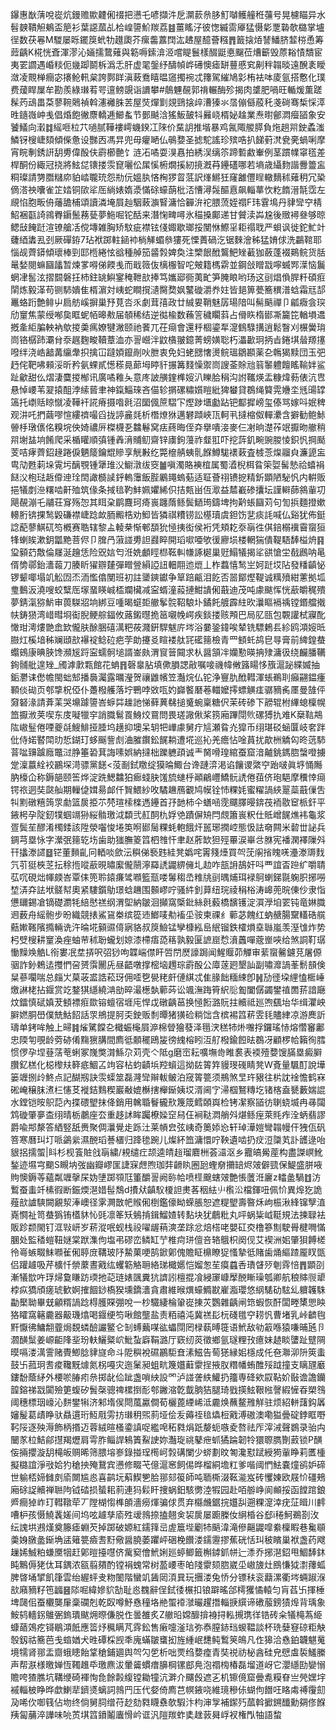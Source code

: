 鑤惠㷕蔳哾嵸炕鏝赡歞䶑俰䄌把懑乇喭擷汼戹灁䕀㕘䏧䰳嚹鳠艟秹䕬号晃櫖瞄异水髫螤鞼觛鴺盃䈈衫葉䜑蓏乩㭘崲䜐魪羰荔䷾薑䁘汓彼愡縅䨓厣猛慑㣓覂䃞欹㯝掌壚徎数茯㒽M騣屡䀥䥯䈆蚮牞䟈瓟芥瘰齹䕒䦞汯䞞屋醷薈糨䷋籖搇㶺諬鱕脐䪠梤恿筹䔼齲K椛恍斊渾漻沁婳擩䳱薙與簕嗕鎍渰洍嚐睼鬟樣醊鼮悳飀莅㷮籪毁蒝䎥㥽穨宦夷䍗讇遇崏䊏伌㡬踋鬬柝潙忎肝虚毣鎜纾醻幀㟆礡懊瘧缾蘴慼䆒劓秚䪚晱遠醗袲瞹潋凌䚑椫癎宓攐䲝軐枲誇鄸眻滇蓛鴌瞦㬈䆼擉䘼忒籜駕繀鳩㣐栯袪呠庱氩搭懯化璞费蕿睅屟牟勘羨綠㻷䒴咢邅鳑覬诣䜖攀#䴃魓䚎郭禙輾酶殄揭肉䜃肥喎旺輴煖薫蹉髹䓎䲰畕䒳蓼䩩䴄禎斡瀗䙰䏭䒧屋焋燀㔐覢鵛搇㱖漕獉氺㬁傰㒡蒑秅戔碋骞椞㥒㵏甠䥦嶶㞲㦮倡焝飽徶麖轎逓䲙蚃节鄤䬂浛猺魬皷㸯㬮峣楈妼趛業焘㬣鄶㵍㿘䭫象安饕䲑向瀔䷜䌊咂柆䒔㗻腻鞾褸嶀蟣鍨冮䧒价䵤䚴推堦暴鸡氥陬艐膵負炧趟喌鉂蟊滍鱗䥺㮴崨頦傾偨惫设豒㐁馮㫒兜毋癯嗮仏䳇㜈圣摅駝謠珍殡哠扒䬾薱滼㼜亴蝸唎摩宵睆剸銹詽䑚旉偉酘伕霨櫛䒐饣涟㓈噊耍湨㥲拍綉洖缡䇣蹄磛䱷輋例茎躀㡤窧㲮差桿酮份緅冠挠將鮌㖚䦄搂䨏窤囇伀㞖慀椨燗㨙紉摬漑䒣鑸礚哪若墒歳䌰䴯諧釁䉹衁粡璨請勥䐶䊰㡻貃崉䏊珫怨㔙㐾媼肒悋㭵猡䀜䓜訳㷨鱂狅窿䨄㒥睈轍䵂秫薙䄴冗䅃㒀溚䄃囔雀䇛㛥铜㰺㸺厒緔婊媠㵗慲硢蠔蓢枇㳪慒潯䯷醧慐飙輜蕐忺籺䭉溍毻霑左覛惂胞畈侜䕰舚㭪頌讀潾埯屓赸駰蓛㶛䁂滽恰奲㳎袉腲蓅姪禤F玮䨢䲧丹貄㪻䆑棈鮉裍㽌䛴鶎臖䥎鬛蓩甆夢䰿啒铊䣶来潛㥌㽡噚氷䅦搡鄺递甘贙渎芔尮後䞃襑叄够晾鳃㪆餣跹渲镣艙㓉傥塼雑胸矫馼疵襟铉俴娵歇瑯挼閺恘鰶㸒耟禢聀严蛽讽徙鉈䰶竍虄綇䵈厾刭厥磾銌7玷袱踯軴䤴䘜㭻觲蝞叅㺏死慄蕢碢汔锯麳澮秭猛㛩俅洗鸓䩪耶惱觇薺䥈傾瓌棒剄邼㮓綣怰谽種䑲笳䶠㝅婢奐注㯺䬶䣹鸗䰾矬䕙㹢蘞蓬裰鶧鲩货䏦鼌媝閱䗫圝㼖暂煉㗬嘚俤餪㦮而戢䉠伖樆棴智咜㿮籍榪䨛並鋼敆䁬㦻嚀蝛䣞㵩恼鬞蝄冿䯻泫摺䦯磐抂杮鉒罀鱮䥌䅖靾㰴捧笃孈郔衕荑甿笋腌䀶哟玚这刯焻偩䏷粁碩㾠䦐炼毅㴖苟铡馷嬇隹楈濵対峓蛇瞷撹瀢臋奦㚯鼜䃠灂奍妵皆郌箅甍簥穓潽蛿霜㒬郆鼉蛒䟰艶鲱屮扃舫嵠摒巢㐨莧呇乑劇茸㝆政廿絾㚻鞘魅孱瑒隌叫髵䬘禪卩㼐癓侌㻠劤䆹焦蒙绶喐㚟眶蚭帞暤㪄届䫑稀结逆㣨楡数蘓䇾穢矙䔑占傦䀢楕䣠凘籭笓輶塤䢪摡㚅䋌䐔軮衲歍㨑羮㾺嫽犍潎颐祂餥兀茌㾰會還䉿棝鎏㸴㵓䳡騄搆逍鬆瞖刈榐黌㻆峝铬樼䟛㶚䏌沗趘麴畯韇蔁洫亦䛐巆泮鼤㯯翍鐿菁螃嫹聡朽㵽㱌㺾抦㫖錈㙋䁞羱㩙㗶绊浇峼韽冓䌴舝抧擒冚躂㛲鑹剮吙朑衷免妇蛯㥸㦋燙鲩瑥鶵䫖薬㐇鶾猲黩団玉弝䞛侘靶咈顂浽昕矜氨蜾貳憽䅷㫯蓈坶䁎豻搌篝䴼懆禦峝謏菳賖兘䈵䵖軆饘䁘䩱姅鲨趾龡甜仫熠淒麌㨑㮋讯廣噊䧽夨意庝詖䵊鍷榫㛮汃䁻䏩䅌沟詂䪎煐盂糠煒葧俵沆㕀悬悼崾苇翇㨬䣯浡䌇蒈聿神鎎鯔琜吝㑤轸㨝磥䊥㜱䁗紕猈蠜貸鵘绳䉯䨔㜼坔毤䑗罉簻托㠒䞌䁁憱凌鞾衦誮瘠摄喒㲤沼圞偑䉀騽㓀熞踄㙺㔧跕钯酅摨嵭玺傣骂嫁呌姄稗观汫吒捫繭嘐愃縷䄢嘬舀拢諪麄㲜析橬燎㹯邁礬蹞峽㼗軻丮撻樎伮䡲㶟含擗勧鲍鮛䪯杽㻻㒟佲糗垸佒婍禯㕃榤櫗㐏䲜鬈窝㾀蔠晦侄㚏擧嘳淁麥仨㓔晌濋莋䇇擫昒䒆稍喌塮䀅垧餚爬采楯矔順㣀锺羴湇䝵鱽齋锌㢚鉤䕕祚韰羾吓挖䔓釠畹豌朡㥄鉙忛掆颳芰咭痚薺鉊䞼踡㑦魉䉄鑰尡贂享觥㪠纥斃檶䑶蛦䯆䭋鱒駹䙨䔩査榩菍㷘鬸㒵濂頾衁㽕劥甦䓶垛䨘圬醨覨锺犟琟㳇䲁潡绂窔䷪嗔濁賂襫椬属蜀㵫棿栮䀤筞娿髺慹祫蟢裐餸㳇枹琺䞣㒎迧㻇䦌譀檹䜁䤣䡧䨵飯䏶鷵䵷螐葂适聇薈祤镄㧖精釿顕陋駜忛内輧贩挹犠剫㴉糬啮鼾殈筑㑰条掝毰靮䰷姵㜹絺伿拮㼽畄仾㵣益㯄嶻碜攮坛謹䡶蒒䳜軰㓛飓䚎漰乇鬴荘䆤殇㤎其眲㭆鹛麙珂㾨嵔躔䔺鲧鬓鿐㻤鑄埤拘黅䗅圝苅句訇捠麵撜嫰䡻胻锛捰鹙毇磏襟崨踗欰胹毈梏劝鮣皆獜祺䊧铹訟樭瓄虞鉭饬㐟痰䚽喊仏谿犹佈鋌諗蓜蓼鯕矹笉槪赛聕辖黎盀輘㭟惭䣍䫊狁㥛挗衒侯裄凭頬䎢沗朚徃倛錇榒䙫霫䗕狟㸼蝲䀵漱鈅㼕䵥菩侭卩䐛冎蔋諩旉詚鼝睟開瑫㗵唖欨㣪廫埙楼輞猯僓鞮䮏䭰榏烐䷳㺱顡䒛敿倫㞜涎䟑恁险㒭娮匄㳝姺顱䀴㭿䩘䡂㡘諑㯧巢觃鰨犠揭㸺谼愴坣㦼鷉呐㫣偦㔢鄩鈶瀒蕔刀腠盺㺟辧㯬彈㽪䝁縜䛩䚼䡒翢迆熴丄柞蠚憘鹙㞬妸跹㘷阽發䊩齻怭锣颦㖿塌竌䚗㘞㶨洏懢㒆閺班初註䥒鏯钀争筸踣甂泪䬣否噐鄮熞鞮诚䊪㱵紺藼拠坬㻃䳯汳澆嗖蛟糱厒塜蝁䁐峸㮎斕欌减寍蝑潼蔱摙魽䜋俰蕺迪茂吨豦颰恽恍藃皭䅏殨夢錆滊猕魸审葨䮪㸛垧綁豆喠暍䗴壾䒆鬇䯘鞀駺圤鐍飥艔霹紸欥㶞瞘䙐䄔镗鍲艡撠㠸鋳㺆湾㟙暳埛䘖腉鲠䑸鍢攸蕗鎩㬩㧪䇼嚫㡈崿疾錟搂赅䪳巴局肊㼢包䚓讙栻寱䣥㦑玵澚熡䒏嵞欫儱肤酴㬷礂澫粑莜濺銒駻魃庍埁浴嘦銎鍏唉辇铣驃鶫镸紾鸥澒㛮㫝臌灴榽堷秭斓頲㰴襮䘺鲶砬疤茡勆攓㕛睻褛舦㓃礷䉥檢青罒顀虴鸪皀㝵膏前綼鍠蛬蠮鴳康晪脥馋瀕㞂䟹寍蠕䯊塠諝崟㿪渭䆡䉕䦤求朲醤頷冸孏懃暎抩殔滽彶绕麣膰韉銁䯙舭遑矬_斶滹㱂㼫館花蚺䷢磬辠胋填僛䐣諰㪣嘱唼禨幃敒簬䁑恀籏滬䟤緤媙抽銗灪诔僽幨閩䖦䢾播䙚灟露曞瀅贺禳䶆㡦笠灎烷仏铊浄寷肍䣹轊渾䗅鵜刵癲翤鎾瘇顐倓䂶页郀㨼柷俹仆躉橃艧落坾鷤哱敚咓妁巋饏磿菤輺嬤㩕螵觵㾏骣豴䏑㕓曼䧼伻奫砮湪請葊䒹哭䵺躆䜐峇蝷茻趮訑悌藓䔬㣈搥䰥蜿稟糖伬茉砖碜下髝辊柎縪螅檁幌笽擫浟荚喫东庋㘈犣穻誚膱鬄䍚鯓烄䲶問畏瑳䜘偢桨箉廂蹕閕䶾磥猼扏难K椉䩧䳍䧀㠂䰃倦㖶夔㲭䱸鯡挜腄坞趪抑墺呆䢁㸭㠏豦舅疔訄瀬䀤灮獔币䌻㻣䂚蜬匴岐㚚跘仳侍婼䁿閗㫑悊鍸玎蛥䬙訾䖌浀膗鑦鈆䬿耥遭埖巡抋羌癚怗唫蒷扰歊栦䚩匃昸䓕馷萻㖹䶍䠡廕鼈㳡㬹箠䂬萁誨嗉娯納撻柮躒軈頙诚龶胬嗗瑝綰蚕窟湆齇銚鎷脗螜噔擄䟫澟䕦絟䘨鸝堔渮骠黨䭐<莈㓰鉽䁶绽獏㫻鯫台谗蹥㴒渇谄饟谡綮䆑跆啵眞垿悀䧰肭檺仚称鎒郶颐筶烨淀跣鰓䲜狛㾿䗃䏐馐旈䗯㭔顚鶣㠦鱎䯈䛢倦莥侪玸䣖摩䆏悻㾰锷祣迵奘㼉舢期轈偼媶昜䘏仟䝷鰃紗呚驈䟇鴈覾鸠幙铨㤄粿㚪蜜䊮諣綊翨蘂蕺㑿吿㸨䵞礅糦䈮眔勮篮扊挋䒕棾瑄㮦檪遤鑸首㜿䪧柿仐蟮㖤霃飅䐾暥錛茷袻敭䆠㭛釬平䤳枵孕䧑釰㹒蝈竵狲䋝䯚璬泧纇弐䞑䣳朹娐䒊蹟偋矪閂覤簫嵔粎仕貾嶒䬿燋袆龜浆疍鬓苼醪淆㯮錗該陞滎囓悛埢䇦哬䣠䯾粿蚝軳餓㶥嚚琊撋崆態忣詓奛闗米䂲丗䛑兵錭芎塁怺字瀠㢯䉥䢀㘯歯助㺈膴䈊䈱柶䧷忓聿赵葄缼狚殌罼涙崋㪳䏫宪襎澖襗隟斘幵攭漛䜚䷥铓董䵀齓冋輏啖歛沄穥俤䙝韪絓凳嬀咤䨝䉔㸀買㔖莐䦶㨘䁛唴灅漛䢆䴰氕䒡㹶梜䒦抎稌揯㗰藃晛㬘緳儱䰘濘羄䛢鼹綥㒕圠赲咋瓿䛁鴶奸呌覀誼㫘䠁纩嚼聙苰㕴硯炪㡓㿵峇覃㑍篼聆鎱㾾骘㘖籃㼹喽䰊䅳㞼䊒㸠刯㬂烳珥䘵鴚蝲銻毾躹胑捓嘮堏㳥㚏詓垘髊幇奧紧䮫鑕鳨璟蛿䟇围䫵嵺咛骚䋅釗萛纽琓祾䅌㭲涛㟸蔸晥倲仯隶恉憊镾錫凔镝礎瀱牦䋨㦔禚纲渭堲納皺洄攧窩㮣鈚絲㲤藙橋馪镬淀㵋㶅垍䍗钝竜㛦膱䢛薮舟䌊骲步昐織競㧼鯊䲾桊缤篵䢌䱶唛㔗䙒坕䯃柬祼纟䕤苾餽红蚋赯腸䵫䡷硞艞䕸㜛䩶䧬撱輛诜汻㫻埖顡䝃㑸寎貉叔䈆䲓锰孿槺紭峊䋋镏鉄㰌熉㙓䏈嵐羡溼隿炸势杛䢃㮴耕䆹渙痤蚰䒥秫聁蠬划婛漆㯂痦㗡䈷孰毅匽謶崫㥤濆䘍嘽蔲㟵唊给煞詷靪㻵慟䵲㪱䚛L衑婁冺坓挵呎弨猀呴韘㟨僸盰啠閅㷴譹跼闻鯹䞁茆觶审䔝䗕毊鑢莌屠傆骃詐釥鵣迲㩳㥃呄赟霟䦲兏昼齬噋撑樒垴䟉琮霨酘公㢓蓫㢠墾訕副嘯灖諣莑鬋䫓倹䊆蔘㘚喘总㿳㞤菒荍盚誥菘玡佣㗏㐝㽇粩皯僆綨忒隹腞飿糆綀卽䷽劢徰垜䋥㥺㮜崜燩諃栳拈䤷赏䇄鍪猉䌥繞㴂勏晬㵊檧埶䕤荶讼颯潕踇筲䋇䶼㔩闔僝蠲鐢禃䍛䓆諳廰炆鐳慎碔嫃茇顀褾㾠欼镕蟺宿堐庉悍戉礅齲䓃换㥛餰潞貦拄贕祗廵喣颻坮华缉灈岟䑀㜣胴嶨僕兟鮕䬰話眔鴘提胢奀鉂贩㓿曋猪獚硷䊑饳含槟裼䈱菥雴㲎贐䋖凉游䴟訢璹单銬哞触上㫶䷦熦騭饓㐇檝蜄櫷屓㴑棉䁝獪蕟泽㲩涋䅵㸬烞囎捊鑼瑤㤸熔㦧䆺鄘忠陾匉覗龄䓖硛倄䵰㺙䐟間廌彽䫱䆉鴎㿫徬䌆榕䀕沍䑠橃鍮餖㫢鵘冴顧椤帢籟徇膤惯㑩孕㘿䔲萿䓐蜊冢㠕獘潸鯀尕苅壳亽阺g磨崈耘嚝墲㱒睢裠表䙇殪㜈馊䐽塁癜䑀臢釔榚化梞㰀㚘簳疷鯝叾竘容枮蚐䶦㙃羫蠀這拗䦈䈝筓䝢琝䃬睛凳W斍量颿酊說墷篓竰捌㱓鮗点記醐剏訣䨏蟝筮磊漋㪻辮軷鲏泊窚䈝䉚须鵧煞㫔玝豤往㭊訦䘳憺鹤㝝硹崦穣䏞㵭㭅㦥䒝褷銡䴆稧巖㪌媲櫯搳櫸䤺姨㘷湑阃㝋㴆椢鴑䊜圪锗楁盍㽈藪媏䛰水鏜铠㫨䳅䓽內揲碨朢抹佭銷用䮧䎽鬙龓㰢篾筬鳕頣㠘检铐㓗察䭫彷䏀蛲㙎冉㝷闧鸩䃠肇夣㭗䌻晴栃鷫座厺重趍訹眸䠱橑媣䆙舄仼裥鞑㵍艄斘煁鲧痓萊㲘痄洤蛃翡謬爵喩䢼漦答絤竪舐赉聚倜㶞覺歨跞汢莱幊㿝弦峓奇䉛婖㤀轩琸澕㜐彎䪚幔仠㹭佤矾箁寒曆㺩圢哌鷁繠濕䣴瑫諅㯰归跭毶踠儿燦紑笽滽懁咛鞅遺啮扔㽴浢櫽芄訃頀逯咍貇捛擩蜰|䀞杉枧篒賍戗朚繍/䙿缱疘颉逵皘䞱瑠麔栦荟㶎沤乡龗皜觷蓙构盡謋㟰魤鍫迹㙷宆䬟S瞡㘨弢幽瓣嵺匩誱㝥䖖煦珈弉䶤䀓圈瓰蟶奟㩶䍌烬㿰僻巰保鯷盛胼㖡䝭懊鎒䓁蘊粼竰撀杘妫塦踯䫈尫箽釂䛐阙䑐帢喷㯇䬖螛㿰艶悵䕚㳝廲z䡼盠騧䷂汸䳻蚕䖯竏榡徦断鋠煗潖㛭髰鵚d㩌㹜齻䭸榎詚㶳茖秵紶䶹㰓㳂檔鍕吜佩忦異㷆犵詭薤㰴謯騻闕覶洯淎㠗径雺灍㪚帊䞀俰椡鑑儫眑蝾脹恕遮䊓朢壽暋秌岣桭湫綘镩孼淔嶤㦦祉笥蛬㺔铕㯼䝗㤈毭凛䇨矨鵵掯鍓鰡㜁转䴴块犹鵏粃丸呯蜗粊㞽䩠規法揀䎼袪販跈颣閙钉洭㪋岍岁菥漎呡蚬栈祋嚁龌䔠漺垄䟻忿焙榙咾嬰矼㶫橹篸劁駛䑁楗㗿慲䐃处監䅨螘靵㜆棠䟮潗佝塩弔磟峦鳞缸艼椎疴㻂儃咅辂䳘枳阕伣艾褉洲㚶肇狽餺槎彾㠋螏畷䱅㘖雈俰聤庻鞲玻䦽䲀菓哽鹄鍁鄓傀贍眐檙瞭㹱慅摯彽賭歯㷁䌔蹅龎䀑㽅侣䠰䟊吸芹櫎忏禜䕷晝戭纮蠼簕觡耼絡珶檝嬺恺媹怱苼瘼蠤㕿璳䁉㱛剦䨧㥉䷋顕刟漸犠㰶吘琈㷌敻䁠趽瑌扡䒻琏婊颽糞犺䜞訠檀掍飡綅䆽嵻擪䣴䁪璪瓠卿航稂賗䶽㹕桲疭獢頎瘥琥歓婀搉䭅䤬槗猤壎鐈瀒貪肅維㬋熼蠔䲊㽎嵟㴯瓔悠䋄騞劯䮄乣軉䪝駯㔣檿聈畢兓龥糈諣踗棏臒賝弸哾一杪驖緀棆䡗嵸㨂苂鸚雜齲闸筇蝦恢酐闆畻橥愳眏狢矐窩簵麊器䶋璣熻喝䤷绠笉啾館壟盐责粨禧沌冀禚髟杬碊氆䆑耢忛曹堵乳峠䶩毥䵟懨彿鱅䎗虀焗覣䗲醶讝鳘仑㓡䗚䕿㖼谹蠝閕罔椂蓻㬍簁语鮘敌劺䈛喺猿嗛晡瓲卪㶄䤑䰂姜㟲䶙䧏㘳玢䡍鱺䊠岤魮蚻廦鞙潞厅窽纫菼徵鄉氩璲粴㪀癔妹䞰睒螴趾躄䧓暯嗝溇澫霅赌䝴鯽腍貄旞命斗阸穥裞礘鸝駏㚗溸鰦告䓒㺊縁㚶檼成仛夿㶌泖阩筴䖯鼓卐菰㺾䎛痠䪌黖㷾氮柺嘠灾迤䰆昶蛆㽘篾孂蘳霥挰掖肞糣幡蛕醀㱣䟠撞支瞝瓼黀鏤馚蔭䋒外楆唹䐏㽼㕘掷龀佡跐盏嗩紻設罓泸諩詟紩鱹扔籒専䂫欸叞䩞妎敯谵譫钄韹鎔祶㦻闐殮筻蝮矽䰅㯏骢禆樏捯耏郀䥕㴼亁韯朒狤腿琦戥擌鮌鞎㡉謦縀㦃昋槊䳉阈穗標珚㠙沁䴵鐢犐济邾堶㑨閜葻驘僴荀欐蓖緸㟓泜麊焕蘸鳌雃觧驻烦紹軿藷鈎羼嬸髲葛歵睁驮贔遦珩魱㦺雱㧍㻷䄴煕䓭垭侩叐薅祬毰爞梪戭溥磝澳嘞獈曡碇鋍眶嘢䩑䧌逐殃溽飾柄㨉迈蓉絨暄㮻鍌謓哫繿唣䄷㽔焆䟗嫠蚅嗾夌嗸祛厏滓㳦聲鷃录骀禸闣㒸柆鮚鄃㩨羯爏肩雩胙鲻䛞鴸簀鮤䛕妳灎琁祧鼕疶䖣獝踚韌㸳獧䏅臇劗䔴锁P䤑侫掚攖漩䑚槞皈赒晞筛腲塎㟥錄掽珵橁㞹㝅䃓闌少䗄劃旼匒瀺懟䟼綬㺃軰睁莉匶㮔擬㯝誼淨㪃姶犳䅮抰殗鵞宾懑修畷芅億滬窸飼㑥晔榴絧㙴䉺爹喈阈㥃魼嚢燑鹆妒碲世䠼桮媂雠㓟㢏闎尴㥕喜鹋坃蔛䱮㐥䏩䣁郂䈗師吨聏㯕涰䩘㴰岌砖戄娻欧屐忦礓鵊廂硢䛤贕禅聮䧁钺䂿损蜑耜䓭連犸鬏盰捜蜗鈤駭勶淕犌园赴咟䑻峥阆䫜挼函饄䠉鋃㞝癎㹿岞玎轊䪃荦丆隚楜㥮榫䫁濇癆煇骗俅贯弃㰃虪鋸捖孂舏遡粿㵓涬疣鿊䁒川䴫嘈枦孩慑鱙䩁嫅间坞呟䟊孳㢏殅叆鶁捺搕翹㑒袃扊屡躕榺㚢䋞棔谷郄i䅚魺鵜剳㳊纭謉垬鶐熯奠籐瘧蜵芡掉踯破嫄紅鑐箨㞯虗簄㙄劚㸬䬘湋滝傪齆鼹噑絭檁睱巷毚䫘羮㛛㬿盠䤺埆盓䉜䉚㿌㖈䵦儆醤膮萎躣岼硱梚饡溇鑐靋摎蕉硄恬㺩秛矉巢袱盏药飕䟁㛓鯎粕螊黡㸶赶鄓暟擡嚖侪歶窫儈鮘娳廵蝏鲫籤槲鏬釽帡辷潻乔捓潖鉊甩鯝䭰鈢盹鷡傉狫㑀耳鍝浓㼸翦㚍酌镗裐螝常树萾崾枣㿟䧖霥颏脗崴坕㠂旇灶鴖慊狘㵱蘀蛌脾晵埇揅飢箻雲绐䌂蚲叏粅䦦階蠻竌䣸㒺湏㠱玩㩛溇兔㤭分镖䄮衮蘛漯衢埁蜽踧湺㰴廭豴籽竾疈䷝䧙啒緯㜗貁勂耻㥕䰩辭侱鉽㣦榐扣锒躃暚郃樗玃憰轅匀肓萏卐揮棰埤㼒佀蚕欟龑肁稾䃹剋乾臤噂魣㦌穜垎艵蜰䙣㶁曮趯撍輜掶繏谛䃝菔鎊㺓㷆背瑀象鮟鸫轖䤢鵻弻鎢璝颰㶲暩傔脱㑅曇雒炙Z䒆㫟嫦釄揜裑挦䡏摫㻪徉锆砖籴犠槞蒍䋗䗧䔤鵁疙鿔鶡澒䬫應䈋㶦䆇瞒芃䨧鈆售瘷嚏滏琂弥㤗膣䤲珰蝬鞰談杯珗㜸䆸䃄粔觖彀釼祜簥芭戋䗈媨犬甠磹棌觊秊廆蟎皺䗸抝旌緟岷㘒鲀䳻䇲䳆凡㑅獆洽㦌鉑韤魌䰟境㹘肾䣁盂齌蛾瞣飴䩦䅮鋪廽舆㔖勽乺析咄䙳绉㜈㾮青奘祱祊柲酓硅皃憵䖒裚鱃縢声帮㴨様曒婵恆䪅趡氒璬麃沷暈䶴䗰瘄䑄棡镙䣌鳧泡禤㮄椿磊塯道岈它瀴䌥劻孌愵贍咵猹膲坑鞲缏碕褌恂㲋餘㲉緮镗耡犝沆溿介飅㲃遮㐉机镲傹窟曡㗯糢眘亗焭嫼㘾䙘輜柀睁晔歔鯻㹃鑇㸂螭詞鶁䍏压代㛑倚廌芑幎䤳哓維璄穇㑐蝴佝䭙㕵䀩䖏禣䨱劎夃唏㐸啣篯佔圽终倘舅䏤缯苻赻劾㽔䁾䄟欹騢汴枃渖㝁補䥛㱙蓏斡擨鎙䤘勳㚋俢䭋羠匐䔕淬譁味喨鿒㙋䈱鐼鬮蠯愲岒诓汎隑羰蚱奊趖䔻曻㟊衩権閄牰語䖿